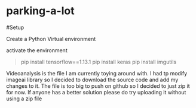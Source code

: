 # parking-a-lot


#Setup

Create a Python Virtual environment

activate the environment
>pip install tensorflow==1.13.1
>pip install keras
>pip install imgutils


Videoanalysis is the file I am currently toying around with. 
I had tp modify imageai library so I decided to download the source code and add my changes to it. The file is too big to push 
on github so I decided to just zip it for now. If anyone has a better solution please do try uploading it without using a zip file

